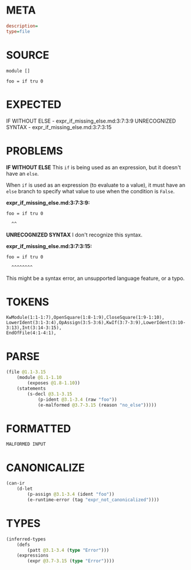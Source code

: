 # META
~~~ini
description=
type=file
~~~
# SOURCE
~~~roc
module []

foo = if tru 0
~~~
# EXPECTED
IF WITHOUT ELSE - expr_if_missing_else.md:3:7:3:9
UNRECOGNIZED SYNTAX - expr_if_missing_else.md:3:7:3:15
# PROBLEMS
**IF WITHOUT ELSE**
This `if` is being used as an expression, but it doesn't have an `else`.

When `if` is used as an expression (to evaluate to a value), it must have an `else` branch to specify what value to use when the condition is `False`.

**expr_if_missing_else.md:3:7:3:9:**
```roc
foo = if tru 0
```
      ^^


**UNRECOGNIZED SYNTAX**
I don't recognize this syntax.

**expr_if_missing_else.md:3:7:3:15:**
```roc
foo = if tru 0
```
      ^^^^^^^^

This might be a syntax error, an unsupported language feature, or a typo.

# TOKENS
~~~zig
KwModule(1:1-1:7),OpenSquare(1:8-1:9),CloseSquare(1:9-1:10),
LowerIdent(3:1-3:4),OpAssign(3:5-3:6),KwIf(3:7-3:9),LowerIdent(3:10-3:13),Int(3:14-3:15),
EndOfFile(4:1-4:1),
~~~
# PARSE
~~~clojure
(file @1.1-3.15
	(module @1.1-1.10
		(exposes @1.8-1.10))
	(statements
		(s-decl @3.1-3.15
			(p-ident @3.1-3.4 (raw "foo"))
			(e-malformed @3.7-3.15 (reason "no_else")))))
~~~
# FORMATTED
~~~roc
MALFORMED INPUT
~~~
# CANONICALIZE
~~~clojure
(can-ir
	(d-let
		(p-assign @3.1-3.4 (ident "foo"))
		(e-runtime-error (tag "expr_not_canonicalized"))))
~~~
# TYPES
~~~clojure
(inferred-types
	(defs
		(patt @3.1-3.4 (type "Error")))
	(expressions
		(expr @3.7-3.15 (type "Error"))))
~~~
